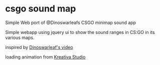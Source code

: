 # csgo sound map
Simple Web port of @Dinoswarleafs CSGO minimap sound app

Simple webapp using jquery ui to show the sound ranges in CS:GO in its various maps.

inspired by [Dinoswarleaf's video](https://www.youtube.com/watch?v=P5KbvOBW52E)

loading animation from [Kreativa Studio](https://dribbble.com/shots/1664807-No-you-shut-up)

